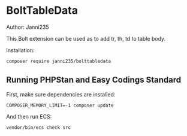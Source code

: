 # BoltTableData

Author: Janni235

This Bolt extension can be used as to add tr, th, td to table body.

Installation:

```bash
composer require janni235/bolttabledata
```


## Running PHPStan and Easy Codings Standard

First, make sure dependencies are installed:

```
COMPOSER_MEMORY_LIMIT=-1 composer update
```

And then run ECS:

```
vendor/bin/ecs check src
```
